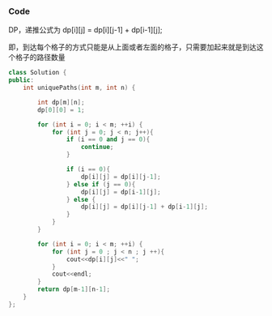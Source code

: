 [原题链接]:https://leetcode-cn.com/problems/unique-paths/

### Code

DP，递推公式为 dp\[i][j] = dp\[i][j-1] + dp\[i-1][j];

即，到达每个格子的方式只能是从上面或者左面的格子，只需要加起来就是到达这个格子的路径数量

```c++
class Solution {
public:
    int uniquePaths(int m, int n) {

        int dp[m][n];
        dp[0][0] = 1;

        for (int i = 0; i < m; ++i) {
            for (int j = 0; j < n; j++){
                if (i == 0 and j == 0){
                    continue;
                }

                if (i == 0){
                    dp[i][j] = dp[i][j-1];
                } else if (j == 0){
                    dp[i][j] = dp[i-1][j];
                } else {
                    dp[i][j] = dp[i][j-1] + dp[i-1][j];
                }
            }
        }

        for (int i = 0; i < m; ++i) {
            for (int j = 0 ; j < n ; j ++){
                cout<<dp[i][j]<<" ";
            }
            cout<<endl;
        }
        return dp[m-1][n-1];
    }
};
```

